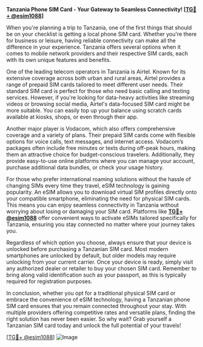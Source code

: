 **Tanzania Phone SIM Card - Your Gateway to Seamless Connectivity! [[TG💪+ @esim1088](https://t.me/s/esim1088)]**

When you're planning a trip to Tanzania, one of the first things that should be on your checklist is getting a local phone SIM card. Whether you're there for business or leisure, having reliable connectivity can make all the difference in your experience. Tanzania offers several options when it comes to mobile network providers and their respective SIM cards, each with its own unique features and benefits.

One of the leading telecom operators in Tanzania is Airtel. Known for its extensive coverage across both urban and rural areas, Airtel provides a range of prepaid SIM cards tailored to meet different user needs. Their standard SIM card is perfect for those who need basic calling and texting services. However, if you're looking for data-heavy activities like streaming videos or browsing social media, Airtel's data-focused SIM card might be more suitable. You can easily top up your balance using scratch cards available at kiosks, shops, or even through their app.

Another major player is Vodacom, which also offers comprehensive coverage and a variety of plans. Their prepaid SIM cards come with flexible options for voice calls, text messages, and internet access. Vodacom’s packages often include free minutes or texts during off-peak hours, making them an attractive choice for budget-conscious travelers. Additionally, they provide easy-to-use online platforms where you can manage your account, purchase additional data bundles, or check your usage history.

For those who prefer international roaming solutions without the hassle of changing SIMs every time they travel, eSIM technology is gaining popularity. An eSIM allows you to download virtual SIM profiles directly onto your compatible smartphone, eliminating the need for physical SIM cards. This means you can enjoy seamless connectivity in Tanzania without worrying about losing or damaging your SIM card. Platforms like **[TG💪+ @esim1088](https://t.me/s/esim1088)** offer convenient ways to activate eSIMs tailored specifically for Tanzania, ensuring you stay connected no matter where your journey takes you.

Regardless of which option you choose, always ensure that your device is unlocked before purchasing a Tanzanian SIM card. Most modern smartphones are unlocked by default, but older models may require unlocking from your current carrier. Once your device is ready, simply visit any authorized dealer or retailer to buy your chosen SIM card. Remember to bring along valid identification such as your passport, as this is typically required for registration purposes.

In conclusion, whether you opt for a traditional physical SIM card or embrace the convenience of eSIM technology, having a Tanzanian phone SIM card ensures that you remain connected throughout your stay. With multiple providers offering competitive rates and versatile plans, finding the right solution has never been easier. So why wait? Grab yourself a Tanzanian SIM card today and unlock the full potential of your travels!

[[TG💪+ @esim1088](https://t.me/s/esim1088)] ![Image](https://i.postimg.cc/Y0z9fWf4/image.png)